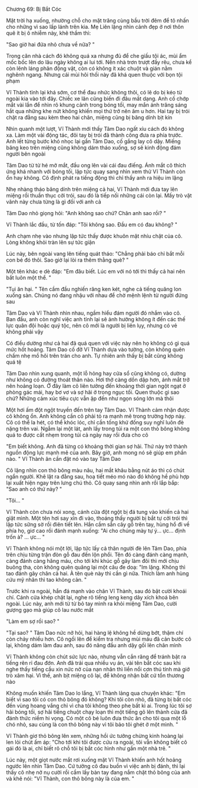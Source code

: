 




Chương 69: Bị Bắt Cóc

Mặt trời hạ xuống, nhường chỗ cho mặt trăng cùng bầu trời đêm để tô nhấn cho những vì sao lấp lánh trên kia. Mẹ Liên lặng nhìn cảnh đẹp ở nơi thôn quê ít bị ô nhiễm này, khẽ thầm thì:

"Sao giờ hai đứa nhỏ chưa về nữa? "

Trong căn nhà cách đó không quá xa nhưng đủ để che giấu tội ác, mùi ẩm mốc bốc lên do lâu ngày không ai lui tới. Nền nhà trơn trượt đầy rêu, chưa kể còn lênh láng phân động vật, còn có không ít xác chuột và gián nằm nghênh ngang. Nhưng cái mùi hôi thối này đã khá quen thuộc với bọn tội phạm

Vĩ Thành tỉnh lại khá sớm, cơ thể đau nhức không thôi, có lẽ do bị kéo từ ngoài kia vào tới đây. Chiếc xe lăn cũng biến đi đâu mất dạng. Anh cố chớp mắt vài lần để nhìn rõ khung cảnh trong bóng tối, may mắn ánh trăng sáng hắt qua những khe nứt không khiến mọi thứ trở nên âm u hơn. Hai tay bị trói chặt ra đằng sau kèm theo hai chân, miệng cũng bị băng dính bịt kín

Nhìn quanh một lượt, Vĩ Thành mới thấy Tâm Dao ngất xỉu cách đó không xa. Làm một vài động tác, đôi tay bị trói đã thành công đưa ra phía trước. Anh lết từng bước khó nhọc lại gần Tâm Dao, cố gắng lay cô dậy. Miếng băng keo trên miệng cũng không dám tháo xuống, sợ sẽ kinh động đám người bên ngoài

Tâm Dao từ từ hé mở mắt, đầu ong lên vài cái đau điếng. Ánh mắt cô thích ứng khá nhanh với bóng tối, lập tức quay sang nhìn xem thử Vĩ Thành còn ổn hay không. Cô định phát ra tiếng động thì chỉ thấy anh ra hiệu im lặng

Nhẹ nhàng tháo băng dính trên miệng cả hai, Vĩ Thành mới đưa tay lên miệng rồi thuần thục cởi trói, sau đó là tiếp nối những cái còn lại. Mấy trò vặt vãnh này chưa từng là gì đối với anh cả

Tâm Dao nhỏ giọng hỏi: "Anh không sao chứ? Chân anh sao rồi? "

Vĩ Thành lắc đầu, từ tốn đáp: "Tôi không sao. Đầu em có đau không? "

Anh chạm nhẹ vào nhưng lập tức thấy được khuôn mặt nhíu chặt của cô. Lòng không khỏi tràn lên sự tức giận

Lúc này, bên ngoài vang lên tiếng quát tháo: "Chẳng phải báo chỉ bắt mỗi con bé đó thôi. Sao giờ lại lòi ra thêm thằng què? "

Một tên khác e dè đáp: "Em đâu biết. Lúc em với nó tới thì thấy cả hai nên bắt luôn một thể. "

"Tụi ăn hại. " Tên cầm đầu nghiến răng ken két, nghe cả tiếng quăng lon xuống sàn. Chúng nó đang nhậu với nhau để chờ mệnh lệnh từ người đứng sau

Tâm Dao và Vĩ Thành nhìn nhau, ngầm hiểu đám người đó nhắm vào cô. Ban đầu, anh còn nghĩ việc anh tỉnh lại sẽ ảnh hưởng không ít đến các thế lực quân đội hoặc quý tộc, nên cô mới là người bị liên lụy, nhưng có vẻ không phải vậy

Có điều dường như cả hai đã quá quen với việc này nên họ không có gì quá mức hốt hoảng. Tâm Dao cố đỡ Vĩ Thành dựa vào tường, còn không quên chấm nhẹ mồ hôi trên trán cho anh. Tự nhiên anh thấy bị bắt cũng không quá tệ


Tâm Dao nhìn xung quanh, một lỗ hỏng hay cửa sổ cũng không có, dường như không có đường thoát thân nào. Hơi thở càng dồn dập hơn, ánh mắt trở nên hoảng loạn. Ở đây làm cô liên tưởng đến khoảng thời gian ngột ngạt ở phòng gác mái, hay bơ vơ và sợ hãi ở trong ngục tối. Quen thuộc gì sao chứ? Những cảm xúc tiêu cực vẫn ập đến như ngọn sóng lớn mà thôi

Một hơi ấm đột ngột truyền đến trên tay Tâm Dao. Vĩ Thành cảm nhận được cô không ổn. Anh không cần cô phải tỏ ra mạnh mẽ trong trường hợp này. Cô có thể la hét, có thể khóc lóc, chỉ cần tống khứ đống suy nghĩ luôn đè nặng trên vai. Ngẫm lại một lát, anh lấy trong túi ra một con thỏ bông không quá to được cất nhẹm trong túi cả ngày nay rồi đưa cho cô

"Em biết không. Anh đã từng có khoảng thời gian sợ hãi. Thứ này trở thành nguồn động lực mạnh mẽ của anh. Bây giờ, anh mong nó sẽ giúp em phần nào. " Vĩ Thành ân cần đặt nó vào tay Tâm Dao

Cô lặng nhìn con thỏ bông màu nâu, hai mắt khâu bằng nút áo thì có chút ngẩn người. Khẽ lật ra đằng sau, hoạ tiết méo mó nào đó không hề phù hợp lại xuất hiện ngay trên lưng chú thỏ. Cô quay sang nhìn anh rồi lắp bắp: "Sao anh có thứ này? "

"Tôi... "

Vĩ Thành còn chưa nói xong, cánh cửa đột ngột bị đá tung vào khiến cả hai giật mình. Một tên hơi say xỉn đi vào, thoáng thấy người bị bắt tự cởi trói thì lập tức sững sờ rồi điên tiết lên. Hắn cầm sẵn cây gỗ trên tay, hùng hổ đi về phía họ, giơ cao rồi đánh mạnh xuống: "Ai cho chúng mày tự ý... ực... định trốn à? ... ực... "

Vĩ Thành không nói một lời, lập tức lấy cả thân người đè lên Tâm Dao, phía trên chịu từng trận đòn gỗ đau đến lộn phổi. Tên đó càng đánh càng mạnh, càng đánh càng hăng máu, cho tới khi khúc gỗ gãy làm đôi thì mới chịu buông tha, còn không quên quăng lại một câu đe doạ: "Im lặng. Không thì tao đánh gãy chân cả hai. À tên què này thì cần gì nữa. Thích làm anh hùng cứu mỹ nhân thì tao không cản. "

Trước khi ra ngoài, hắn đá mạnh vào chân Vĩ Thành, sau đó bật cười khoái chí. Cánh cửa khép chặt lại, nghe rõ tiếng leng keng dây xích khoá bên ngoài. Lúc này, anh mới từ từ bỏ tay mình ra khỏi miệng Tâm Dao, cười gượng gạo mà giúp cô lau nước mắt

"Làm em sợ rồi sao? "

"Tại sao? " Tâm Dao nức nở hỏi, hai hàng lệ không hề dừng bớt, thậm chí còn chảy nhiều hơn. Cô ngồi lên để kiểm tra nhưng mùi máu đã cản bước cô lại, không dám làm đau anh, sau đó nâng đầu anh dậy gối lên chân mình

Vĩ Thành không còn chút sức lực nào, nhưng vẫn cắn răng để tránh bật ra tiếng rên rỉ đau đớn. Anh đã trải qua nhiều vụ án, vài tên bắt cóc sau khi nghe thấy tiếng cầu xin nức nở của nạn nhân thì liền nổi cơn thú tính mà giở trò xâm hại. Vì thế, anh bịt miệng cô lại, để không nhận bất cứ tổn thương nào

Không muốn khiến Tâm Dao lo lắng, Vĩ Thành lảng qua chuyện khác: "Em biết vì sao tôi có con thỏ bông đó không? Khi tôi còn nhỏ, đã từng bị bắt cóc đến vùng hoang vắng chỉ vì cha tôi không theo phe bất kì ai. Trong lúc tôi sợ hãi bóng tối, sợ hãi tiếng chuột chạy loạn thì một tiếng gõ lên thành cửa đã đánh thức niềm hi vọng. Có một cô bé luôn đưa thức ăn cho tôi qua một lỗ chó nhỏ, sau cùng là con thỏ bông này vì tôi bảo tôi ghét ở một mình. "

Vĩ Thành giơ thỏ bông lên xem, những hồi ức tưởng chừng kinh hoàng lại len lỏi chút ấm áp: "Cho tới khi tôi được cứu ra ngoài, tôi vẫn không biết cô gái đó là ai, chỉ biết rõ chỗ tôi bị bắt cóc hình như gần một nhà trẻ. "

Lúc này, một giọt nước mắt rơi xuống mặt Vĩ Thành khiến anh hốt hoảng ngước lên nhìn Tâm Dao. Cứ tưởng cô đau buồn vì việc anh bị đánh, thì lại thấy cô nhẹ nở nụ cười rồi cầm lấy bàn tay đang nắm chặt thỏ bông của anh và khẽ nói: "Vĩ Thành, con thỏ bông này là của em. "




